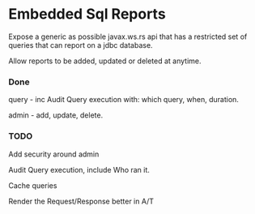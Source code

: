 # Embedded Sql Reports
Expose a generic as possible javax.ws.rs api that has a restricted set of queries that can report on a jdbc database.

Allow reports to be added, updated or deleted at anytime.

### Done
query - inc Audit Query execution with: which query, when, duration.

admin - add, update, delete.

### TODO
Add security around admin

Audit Query execution, include Who ran it.

Cache queries

Render the Request/Response better in A/T
